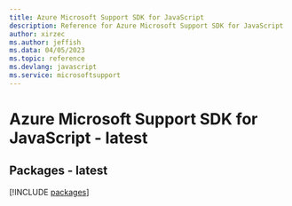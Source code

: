 ```yaml
---
title: Azure Microsoft Support SDK for JavaScript
description: Reference for Azure Microsoft Support SDK for JavaScript
author: xirzec
ms.author: jeffish
ms.data: 04/05/2023
ms.topic: reference
ms.devlang: javascript
ms.service: microsoftsupport
---
```

# Azure Microsoft Support SDK for JavaScript - latest
## Packages - latest
[!INCLUDE [packages](microsoft-support-index.md)]